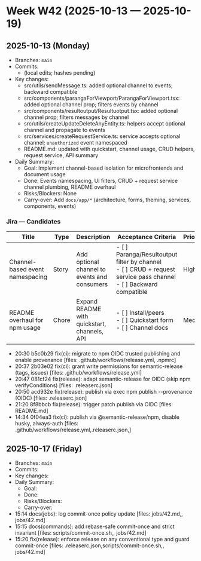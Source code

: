 # Week W42 (2025-10-13 — 2025-10-19)

## 2025-10-13 (Monday)

- Branches: `main`
- Commits:
  - (local edits; hashes pending)
- Key changes:
  - src/utils/sendMessage.ts: added optional channel to events; backward compatible
  - src/components/parangaForViewport/ParangaForViewport.tsx: added optional channel prop; filters events by channel
  - src/components/resultoutput/Resultuotput.tsx: added optional channel prop; filters messages by channel
  - src/utils/createUpdateDeleteAnyEntity.ts: helpers accept optional channel and propagate to events
  - src/services/createRequestService.ts: service accepts optional channel; `unauthorized` event namespaced
  - README.md: updated with quickstart, channel usage, CRUD helpers, request service, API summary
- Daily Summary:
  - Goal: Implement channel-based isolation for microfrontends and document usage
  - Done: Events namespacing, UI filters, CRUD + request service channel plumbing, README overhaul
  - Risks/Blockers: None
  - Carry-over: Add `docs/app/*` (architecture, forms, theming, services, components, events)

### Jira — Candidates

| Title                           | Type  | Description                                  | Acceptance Criteria                                                                                                    | Priority | Est. |
| ------------------------------- | ----- | -------------------------------------------- | ---------------------------------------------------------------------------------------------------------------------- | -------- | ---- |
| Channel-based event namespacing | Story | Add optional channel to events and consumers | - [ ] Paranga/Resultoutput filter by channel<br>- [ ] CRUD + request service pass channel<br>- [ ] Backward compatible | High     | S    |
| README overhaul for npm usage   | Chore | Expand README with quickstart, channels, API | - [ ] Install/peers<br>- [ ] Quickstart form<br>- [ ] Channel docs                                                     | Med      | S    |
- 20:30 b5c0b29 fix(ci): migrate to npm OIDC trusted publishing and enable provenance [files: .github/workflows/release.yml, .npmrc]
- 20:37 2b03e02 fix(ci): grant write permissions for semantic-release (tags, issues) [files: .github/workflows/release.yml]
- 20:47 081cf24 fix(release): adapt semantic-release for OIDC (skip npm verifyConditions) [files: .releaserc.json]
- 20:50 acd932e fix(release): publish via exec npm publish --provenance (OIDC) [files: .releaserc.json]
- 21:20 8f8bbcb fix(release): trigger patch publish via OIDC [files: README.md]
- 14:34 0f04ea3 fix(ci): publish via @semantic-release/npm, disable husky, always-auth [files: .github/workflows/release.yml,.releaserc.json,]

## 2025-10-17 (Friday)

- Branches: `main`
- Commits:
- Key changes:
- Daily Summary:
  - Goal: 
  - Done: 
  - Risks/Blockers: 
  - Carry-over: 
- 15:14 docs(jobs): log commit-once policy update [files: jobs/42.md,, jobs/42.md]
- 15:15 docs(commands): add rebase-safe commit-once and strict invariant [files: scripts/commit-once.sh,, jobs/42.md]
- 15:20 fix(release): enforce release on any conventional type and guard commit-once [files: .releaserc.json,scripts/commit-once.sh,, jobs/42.md]
